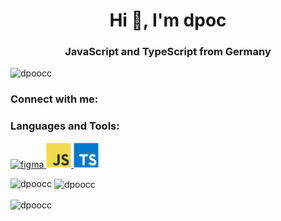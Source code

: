 <h1 align="center">Hi 👋, I'm dpoc</h1>
<h3 align="center">JavaScript and TypeScript from Germany</h3>

<p align="left"> <img src="https://komarev.com/ghpvc/?username=dpoocc&label=Profile%20views&color=0e75b6&style=flat" alt="dpoocc" /> </p>

<h3 align="left">Connect with me:</h3>
<p align="left">
</p>

<h3 align="left">Languages and Tools:</h3>
<p align="left"> <a href="https://www.figma.com/" target="_blank" rel="noreferrer"> <img src="https://www.vectorlogo.zone/logos/figma/figma-icon.svg" alt="figma" width="40" height="40"/> </a> <a href="https://developer.mozilla.org/en-US/docs/Web/JavaScript" target="_blank" rel="noreferrer"> <img src="https://raw.githubusercontent.com/devicons/devicon/master/icons/javascript/javascript-original.svg" alt="javascript" width="40" height="40"/> </a> <a href="https://www.typescriptlang.org/" target="_blank" rel="noreferrer"> <img src="https://raw.githubusercontent.com/devicons/devicon/master/icons/typescript/typescript-original.svg" alt="typescript" width="40" height="40"/> </a> </p>

<p><img align="left" src="https://github-readme-stats.vercel.app/api/top-langs?username=dpoocc&show_icons=true&locale=en&layout=compact" alt="dpoocc" /></p>

<p>&nbsp;<img align="center" src="https://github-readme-stats.vercel.app/api?username=dpoocc&show_icons=true&locale=en" alt="dpoocc" /></p>

<p><img align="center" src="https://github-readme-streak-stats.herokuapp.com/?user=dpoocc&" alt="dpoocc" /></p>

